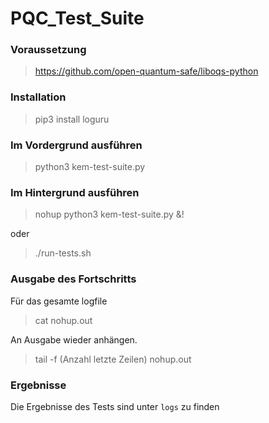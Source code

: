 # PQC_Test_Suite
### Voraussetzung 
> https://github.com/open-quantum-safe/liboqs-python

### Installation

> pip3 install loguru

### Im Vordergrund ausführen

> python3 kem-test-suite.py

### Im Hintergrund ausführen

> nohup python3 kem-test-suite.py &!

oder

> ./run-tests.sh

### Ausgabe des Fortschritts

Für das gesamte logfile
> cat nohup.out

An Ausgabe wieder anhängen.
> tail -f (Anzahl letzte Zeilen) nohup.out

### Ergebnisse 
Die Ergebnisse des Tests sind unter `logs` zu finden



